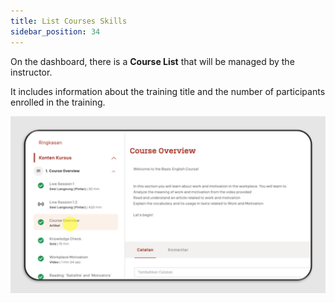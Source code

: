 ```yaml
---
title: List Courses Skills
sidebar_position: 34
---
```

On the dashboard, there is a **Course List** that will be managed by the instructor.

It includes information about the training title and the number of participants enrolled in the training.

![](/img/slide2.png)
